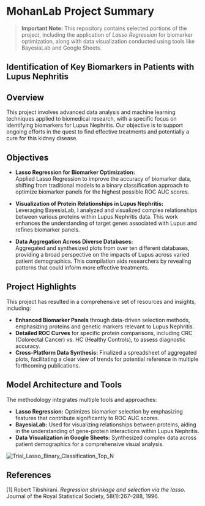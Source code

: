 # MohanLab Project Summary 

> **Important Note:** This repository contains selected portions of the project, including the application of *Lasso Regression* for biomarker optimization, along with data visualization conducted using tools like BayesiaLab and Google Sheets.

## Identification of **Key** Biomarkers in Patients with Lupus Nephritis

## Overview
This project involves advanced data analysis and machine learning techniques applied to biomedical research, with a specific focus on identifying biomarkers for Lupus Nephritis. Our objective is to support ongoing efforts in the quest to find effective treatments and potentially a cure for this kidney disease.

## Objectives
- **Lasso Regression for Biomarker Optimization:**  
   Applied Lasso Regression to improve the accuracy of biomarker data, shifting from traditional models to a binary classification approach to optimize biomarker panels for the highest possible ROC AUC scores.
  
- **Visualization of Protein Relationships in Lupus Nephritis:**  
   Leveraging BayesiaLab, I analyzed and visualized complex relationships between various proteins within Lupus Nephritis data. This work enhances the understanding of target genes associated with Lupus and refines biomarker panels.

- **Data Aggregation Across Diverse Databases:**  
   Aggregated and synthesized plots from over ten different databases, providing a broad perspective on the impacts of Lupus across varied patient demographics. This compilation aids researchers by revealing patterns that could inform more effective treatments.

## Project Highlights
This project has resulted in a comprehensive set of resources and insights, including:
- **Enhanced Biomarker Panels** through data-driven selection methods, emphasizing proteins and genetic markers relevant to Lupus Nephritis.
- **Detailed ROC Curves** for specific protein comparisons, including CRC (Colorectal Cancer) vs. HC (Healthy Controls), to assess diagnostic accuracy.
- **Cross-Platform Data Synthesis:** Finalized a spreadsheet of aggregated plots, facilitating a clear view of trends for potential reference in multiple forthcoming publications.

## Model Architecture and Tools
The methodology integrates multiple tools and approaches:
- **Lasso Regression:** Optimizes biomarker selection by emphasizing features that contribute significantly to ROC AUC scores.
- **BayesiaLab:** Used for visualizing relationships between proteins, aiding in the understanding of gene-protein interactions within Lupus Nephritis.
- **Data Visualization in Google Sheets:** Synthesized complex data across patient demographics for a comprehensive visual analysis.

![Trial_Lasso_Binary_Classification_Top_N](https://github.com/user-attachments/assets/d7e24399-023b-4919-b10f-c146352ab880)

## References

[1] Robert Tibshirani. *Regression shrinkage and selection via the lasso.* Journal of the Royal Statistical Society, 58(1):267–288, 1996.

